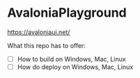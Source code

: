 # AvaloniaPlayground
https://avaloniaui.net/

What this repo has to offer:
- [ ] How to build on Windows, Mac, Linux
- [ ] How do deploy on Windows, Mac, Linux
